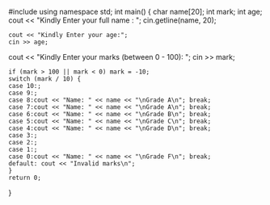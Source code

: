 #include <iostream>
using namespace std;
int main()
{
    char name[20];
    int mark;
    int age;
    cout << "Kindly Enter  your full name : ";
    cin.getline(name, 20);

    cout << "Kindly Enter your age:";
    cin >> age;
cout << "Kindly Enter your  marks (between 0 - 100): ";
    cin >> mark;
    
    if (mark > 100 || mark < 0) mark = -10;
    switch (mark / 10) {
    case 10:;
    case 9:;
    case 8:cout << "Name: " << name << "\nGrade A\n"; break;
    case 7:cout << "Name: " << name << "\nGrade A\n"; break;
    case 6:cout << "Name: " << name << "\nGrade B\n"; break;
    case 5:cout << "Name: " << name << "\nGrade C\n"; break;
    case 4:cout << "Name: " << name << "\nGrade D\n"; break;
    case 3:;
    case 2:;
    case 1:;
    case 0:cout << "Name: " << name << "\nGrade F\n"; break;
    default: cout << "Invalid marks\n";
    }
    return 0;
}
